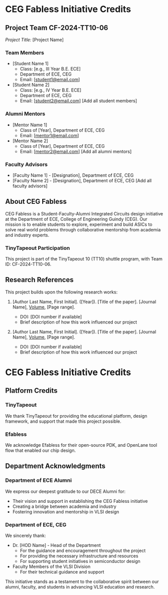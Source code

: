 # CEG Fabless Initiative Credits

## Project Team CF-2024-TT10-06
*Project Title:* [Project Name]

### Team Members
- [Student Name 1]
  - Class: [e.g., III Year B.E. ECE]
  - Department of ECE, CEG
  - Email: [student1@email.com]
- [Student Name 2]
  - Class: [e.g., IV Year B.E. ECE]
  - Department of ECE, CEG
  - Email: [student2@email.com]
[Add all student members]

### Alumni Mentors
- [Mentor Name 1]
  - Class of [Year], Department of ECE, CEG
  - Email: [mentor1@email.com]
- [Mentor Name 2]
  - Class of [Year], Department of ECE, CEG
  - Email: [mentor2@email.com]
[Add all alumni mentors]

### Faculty Advisors
- [Faculty Name 1] - [Designation], Department of ECE, CEG
- [Faculty Name 2] - [Designation], Department of ECE, CEG
[Add all faculty advisors]

## About CEG Fabless
CEG Fabless is a Student-Faculty-Alumni Integrated Circuits design initiative at the Department of ECE, College of Engineering Guindy (CEG). Our mission is to enable students to explore, experiment and build ASICs to solve real world problems through collaborative mentorship from academia and industry experts.

### TinyTapeout Participation
This project is part of the TinyTapeout 10 (TT10) shuttle program, with Team ID: CF-2024-TT10-06.

## Research References
This project builds upon the following research works:

1. [Author Last Name, First Initial]. ([Year]). [Title of the paper]. [Journal Name], [Volume](Issue), [Page range].
   - DOI: [DOI number if available]
   - Brief description of how this work influenced our project

2. [Author Last Name, First Initial]. ([Year]). [Title of the paper]. [Journal Name], [Volume](Issue), [Page range].
   - DOI: [DOI number if available]
   - Brief description of how this work influenced our project

# CEG Fabless Initiative Credits
## Platform Credits

### TinyTapeout
We thank TinyTapeout for providing the educational platform, design framework, and support that made this project possible.

### Efabless
We acknowledge Efabless for their open-source PDK, and OpenLane tool flow that enabled our chip design.

## Department Acknowledgments

### Department of ECE Alumni
We express our deepest gratitude to our DECE Alumni for:
- Their vision and support in establishing the CEG Fabless initiative
- Creating a bridge between academia and industry
- Fostering innovation and mentorship in VLSI design

### Department of ECE, CEG
We sincerely thank:
- Dr. [HOD Name] - Head of the Department
  - For the guidance and encouragement throughout the project
  - For providing the necessary infrastructure and resources
  - For supporting student initiatives in semiconductor design
- Faculty Members of the VLSI Division
  - For their technical guidance and support

This initiative stands as a testament to the collaborative spirit between our alumni, faculty, and students in advancing VLSI education and research.
